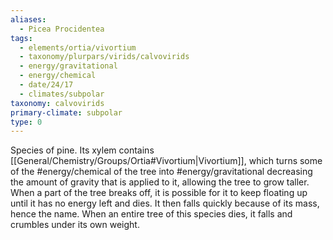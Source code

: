 ```yaml
---
aliases:
  - Picea Procidentea
tags:
  - elements/ortia/vivortium
  - taxonomy/plurpars/virids/calvovirids
  - energy/gravitational
  - energy/chemical
  - date/24/17
  - climates/subpolar
taxonomy: calvovirids
primary-climate: subpolar
type: 0
---
```

Species of pine. Its xylem contains [[General/Chemistry/Groups/Ortia#Vivortium|Vivortium]], which turns some of the #energy/chemical of the tree into #energy/gravitational decreasing the amount of gravity that is applied to it, allowing the tree to grow taller. When a part of the tree breaks off, it is possible for it to keep floating up until it has no energy left and dies. It then falls quickly because of its mass, hence the name. When an entire tree of this species dies, it falls and crumbles under its own weight.